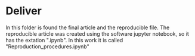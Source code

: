 # Deliver
In this folder is found the final article and the reproducible file. The reproducible article was created using the software jupyter notebook, so it has the extation ".ipynb". In this work it is called "Reproduction_procedures.ipynb"

